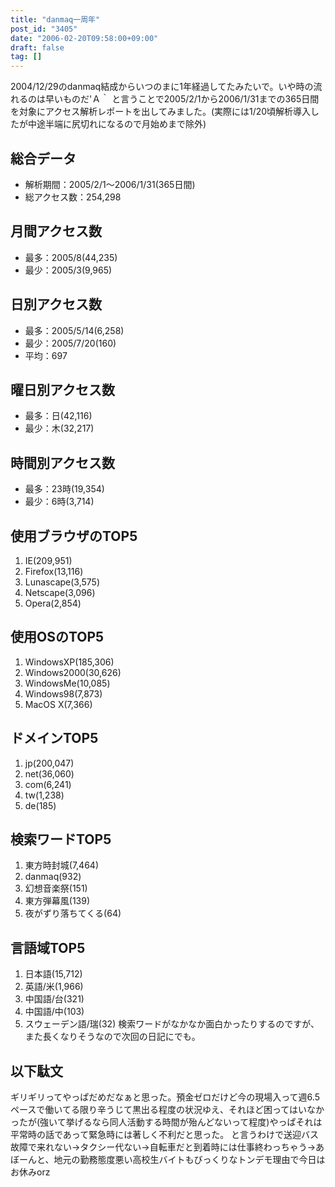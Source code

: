 ```yaml
---
title: "danmaq一周年"
post_id: "3405"
date: "2006-02-20T09:58:00+09:00"
draft: false
tag: []
---
```



2004/12/29のdanmaq結成からいつのまに1年経過してたみたいで。いや時の流れるのは早いものだ'Ａ｀ と言うことで2005/2/1から2006/1/31までの365日間を対象にアクセス解析レポートを出してみました。(実際には1/20頃解析導入したが中途半端に尻切れになるので月始めまで除外)
## 総合データ


  * 解析期間：2005/2/1～2006/1/31(365日間)
  * 総アクセス数：254,298
## 月間アクセス数

  * 最多：2005/8(44,235)
  * 最少：2005/3(9,965)
## 日別アクセス数

  * 最多：2005/5/14(6,258)
  * 最少：2005/7/20(160)
  * 平均：697
## 曜日別アクセス数

  * 最多：日(42,116)
  * 最少：木(32,217)
## 時間別アクセス数

  * 最多：23時(19,354)
  * 最少：6時(3,714)
## 使用ブラウザのTOP5

  1. IE(209,951)
  2. Firefox(13,116)
  3. Lunascape(3,575)
  4. Netscape(3,096)
  5. Opera(2,854)
## 使用OSのTOP5

  1. WindowsXP(185,306)
  2. Windows2000(30,626)
  3. WindowsMe(10,085)
  4. Windows98(7,873)
  5. MacOS X(7,366)
## ドメインTOP5

  1. jp(200,047)
  2. net(36,060)
  3. com(6,241)
  4. tw(1,238)
  5. de(185)
## 検索ワードTOP5

  1. 東方時封城(7,464)
  2. danmaq(932)
  3. 幻想音楽祭(151)
  4. 東方弾幕風(139)
  5. 夜がずり落ちてくる(64)
## 言語域TOP5

  1. 日本語(15,712)
  2. 英語/米(1,966)
  3. 中国語/台(321)
  4. 中国語/中(103)
  5. スウェーデン語/瑞(32)
検索ワードがなかなか面白かったりするのですが、また長くなりそうなので次回の日記にでも。
## 以下駄文
ギリギリってやっぱだめだなぁと思った。預金ゼロだけど今の現場入って週6.5ペースで働いてる限り辛うじて黒出る程度の状況ゆえ、それほど困ってはいなかったが(強いて挙げるなら同人活動する時間が殆んどないって程度)やっぱそれは平常時の話であって緊急時には著しく不利だと思った。 と言うわけで送迎バス故障で来れない→タクシー代ない→自転車だと到着時には仕事終わっちゃう→あぼーんと、地元の勤務態度悪い高校生バイトもびっくりなトンデモ理由で今日はお休みorz
